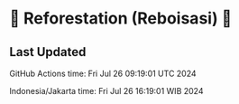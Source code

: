 
# 🌳 Reforestation (Reboisasi) 🌲

## Last Updated

GitHub Actions time: Fri Jul 26 09:19:01 UTC 2024

Indonesia/Jakarta time: Fri Jul 26 16:19:01 WIB 2024
